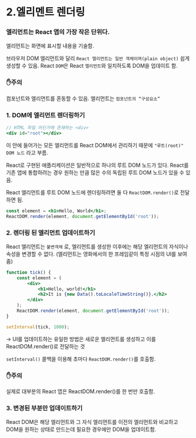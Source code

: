 # 2.엘리멘트 렌더링
### 엘리먼트는 React 앱의 가장 작은 단위다.

엘리먼트는 화면에 표시할 내용을 기술함.

브라우저 DOM 엘리먼트와 달리 `React 엘리먼트는 일반 객체이며(plain object)` 쉽게 생성할 수 있음. React `DOM`은 React `엘리먼트`와 일치하도록 DOM을 업데이트 함.

### ✋주의

컴포넌트와 엘리먼트를 혼동할 수 있음. 엘리먼트는 `컴포넌트의 “구성요소”`

### 1. DOM에 엘리먼트 렌더링하기

```jsx
// HTML 파일 어딘가에 존재하는 <div>
<div id="root"></div>
```

이 안에 들어가는 모든 엘리먼트를 React DOM에서 관리하기 때문에 `"루트(root)" DOM 노드` 라고 부름.

React로 구현된 애플리케이션은 일반적으로 하나의 루트 DOM 노드가 있다. React를 기존 앱에 통합하려는 경우 원하는 만큼 많은 수의 독립된 루트 DOM 노드가 있을 수 있음.

React 엘리먼트를 루트 DOM 노드에 렌더링하려면 둘 다 `ReactDOM.render()`로 전달하면 됨.

```jsx
const element = <h1>Hello, World</h1>;
ReactDOM.render(element, document.getElementById('root'));
```

### 2. 렌더링 된 엘리먼트 업데이트하기

React 엘리먼트는 `불변객체` 로, 엘리먼트를 생성한 이후에는 해당 엘리먼트의 자식이나 속성을 변경할 수 없다. (엘리먼트는 영화에서의 한 프레임같이 특정 시점의 UI를 보여줌)

```jsx
function tick() {
	const element = (
		<div>
			<h1>Hello, world!</h1>
			<h2>It is {new Data().toLocaleTimeString()}.</h2>
		</div>
	);
	ReactDOM.render(element, document.getElementById('root'));
}

setInterval(tick, 1000);
```

→ UI를 업데이트하는 유일한 방법은 새로운 엘리먼트를 생성하고 이를 ReactDOM.render()로 전달하는 것

`setInterval()` 콜백을 이용해 초마다 `ReactDOM.render()`를 호출함.

### ✋주의

실제로 대부분의 React 앱은 ReactDOM.render()를 한 번만 호출함.

### 3. 변경된 부분만 업데이트하기

React DOM은 해당 엘리먼트와 그 자식 엘리먼트를 이전의 엘리먼트와 비교하고 DOM을 원하는 상태로 만드는데 필요한 경우에만 DOM을 업데이트함.